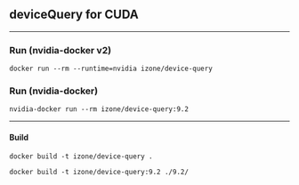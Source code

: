 ## deviceQuery for CUDA
-----

### Run (nvidia-docker v2)
```
docker run --rm --runtime=nvidia izone/device-query
```
### Run (nvidia-docker)
```
nvidia-docker run --rm izone/device-query:9.2
```

-----
#### Build
```
docker build -t izone/device-query .
```
```
docker build -t izone/device-query:9.2 ./9.2/
```
